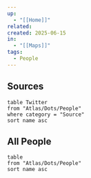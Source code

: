 ```yaml
---
up:
  - "[[Home]]"
related:
created: 2025-06-15
in:
  - "[[Maps]]"
tags:
  - People
---
```


## Sources
```dataview
table Twitter
from "Atlas/Dots/People"
where category = "Source"
sort name asc
```

## All People
```dataview
table
from "Atlas/Dots/People"
sort name asc
```
